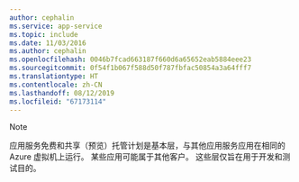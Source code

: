```yaml
---
author: cephalin
ms.service: app-service
ms.topic: include
ms.date: 11/03/2016
ms.author: cephalin
ms.openlocfilehash: 0046b7fcad663187f660d6a65652eab5884eee23
ms.sourcegitcommit: 0f54f1b067f588d50f787fbfac50854a3a64fff7
ms.translationtype: HT
ms.contentlocale: zh-CN
ms.lasthandoff: 08/12/2019
ms.locfileid: "67173114"
---
```

> [!NOTE]
> 应用服务免费和共享（预览）托管计划是基本层，与其他应用服务应用在相同的 Azure 虚拟机上运行。 某些应用可能属于其他客户。 这些层仅旨在用于开发和测试目的。
>
